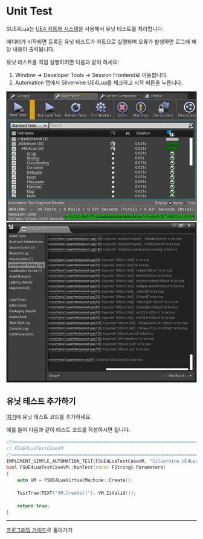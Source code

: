 
Unit Test
=========

SUE4Lua는 [UE4 자동화 시스템](http://api.unrealengine.com/KOR/Programming/Automation/)을 사용해서 유닛 테스트를 처리합니다.

에디터가 시작되면 등록된 유닛 테스트가 자동으로 실행되며 오류가 발생하면 로그에 해당 내용이 출력됩니다. 

유닛 테스트를 직접 실행하려면 다음과 같이 하세요:
1. Window -> Developer Tools -> Session Frontend로 이동합니다.
2. Automation 탭에서 Silvervine.UE4Lua를 체크하고 시작 버튼을 누릅니다.

![](Images/UnitTest_AutomationTab.png) ![](Images/UnitTest_AutomationLog.png)

유닛 테스트 추가하기
------------------

[여기](../Source/SilvervineUE4Lua/Private/Tests)에 유닛 테스트 코드를 추가하세요.

예를 들어 다음과 같이 테스트 코드를 작성하시면 됩니다.
```cpp
//=============================================================================================================================
// FSUE4LuaTestCaseVM
//=============================================================================================================================
IMPLEMENT_SIMPLE_AUTOMATION_TEST(FSUE4LuaTestCaseVM, "Silvervine.UE4Lua.VM", SUE4LUA_ATF_UNITTEST)
bool FSUE4LuaTestCaseVM::RunTest(const FString& Parameters)
{
	auto VM = FSUE4LuaVirtualMachine::Create();

	TestTrue(TEXT("VM.Create()"), VM.IsValid());

	return true;
}
```

----------------------------------------------------
[프로그래밍 가이드](ProgrammingGuide_ko.md)로 돌아가기
